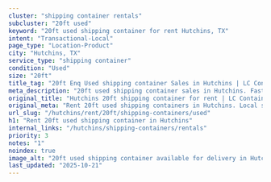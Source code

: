 ```yaml
---
cluster: "shipping container rentals"
subcluster: "20ft used"
keyword: "20ft used shipping container for rent Hutchins, TX"
intent: "Transactional-Local"
page_type: "Location-Product"
city: "Hutchins, TX"
service_type: "shipping container"
condition: "Used"
size: "20ft"
title_tag: "20ft Enq Used shipping container Sales in Hutchins | LC Container"
meta_description: "20ft used shipping container sales in Hutchins. Fast delivery, competitive pricing. Serving shipping containers area. Quote ID: MGL. Call (214) 524-4168 for your free quote today."
original_title: "Hutchins 20ft shipping container for rent | LC Container"
original_meta: "Rent 20ft used shipping containers in Hutchins. Local since 2003. Flexible rental terms. Same-week delivery available. Get your free quote — call (214) 524-4..."
url_slug: "/hutchins/rent/20ft/shipping-containers/used"
h1: "Rent 20ft used shipping container in Hutchins"
internal_links: "/hutchins/shipping-containers/rentals"
priority: 3
notes: "1"
noindex: true
image_alt: "20ft used shipping container available for delivery in Hutchins"
last_updated: "2025-10-21"
---
```


<!-- TODO: Add unique city/inventory copy, images, and internal links here. -->
